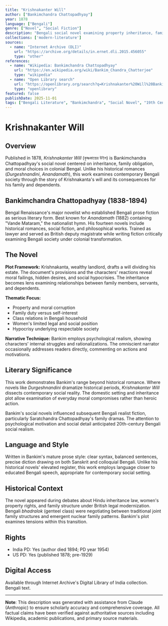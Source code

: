 ```yaml
---
title: "Krishnakanter Will"
author: ["Bankimchandra Chattopadhyay"]
year: 1878
language: ["Bengali"]
genre: ["Novel", "Social Fiction"]
description: "Bengali social novel examining property inheritance, family dynamics, and moral corruption in 19th-century Bengal society. Written by the author of Vande Mataram, this work demonstrates Bankim's sophisticated social commentary distinct from his better-known historical romances."
collections: ['modern-literature']
sources:
  - name: "Internet Archive (DLI)"
    url: "https://archive.org/details/in.ernet.dli.2015.456055"
    type: "other"
references:
  - name: "Wikipedia: Bankimchandra Chattopadhyay"
    url: "https://en.wikipedia.org/wiki/Bankim_Chandra_Chatterjee"
    type: "wikipedia"
  - name: "Open Library search"
    url: "https://openlibrary.org/search?q=Krishnakanter%20Will%20Bankimchandra"
    type: "openlibrary"
featured: false
publishDate: 2025-11-01
tags: ["Bengali Literature", "Bankimchandra", "Social Novel", "19th Century", "Bengal Renaissance"]
---
```


# Krishnakanter Will

## Overview

Published in 1878, *Krishnakanter Will* (কৃষ্ণকান্তের উইল) is Bankimchandra Chattopadhyay's social novel centered on inheritance, family obligation, and moral choices in colonial Bengal. Unlike his historical romances (*Durgeshnandini*, *Anandamath*), this work examines contemporary Bengali society through the story of Krishnakanta's will and its consequences for his family and dependents.

## Bankimchandra Chattopadhyay (1838-1894)

Bengal Renaissance's major novelist who established Bengali prose fiction as serious literary form. Best known for *Anandamath* (1882) containing "Vande Mataram," the nationalist hymn. His fourteen novels include historical romances, social fiction, and philosophical works. Trained as lawyer and served as British deputy magistrate while writing fiction critically examining Bengali society under colonial transformation.

## The Novel

**Plot Framework:** Krishnakanta, wealthy landlord, drafts a will dividing his estate. The document's provisions and the characters' reactions reveal moral failings, hidden desires, and social hypocrisies. The inheritance becomes lens examining relationships between family members, servants, and dependents.

**Thematic Focus:**
- Property and moral corruption
- Family duty versus self-interest
- Class relations in Bengali household
- Women's limited legal and social position
- Hypocrisy underlying respectable society

**Narrative Technique:** Bankim employs psychological realism, showing characters' internal struggles and rationalizations. The omniscient narrator occasionally addresses readers directly, commenting on actions and motivations.

## Literary Significance

This work demonstrates Bankim's range beyond historical romance. Where novels like *Durgeshnandini* dramatize historical periods, *Krishnakanter Will* dissects contemporary social reality. The domestic setting and inheritance plot allow examination of everyday moral compromises rather than heroic action.

Bankim's social novels influenced subsequent Bengali realist fiction, particularly Saratchandra Chattopadhyay's family dramas. The attention to psychological motivation and social detail anticipated 20th-century Bengali social realism.

## Language and Style

Written in Bankim's mature prose style: clear syntax, balanced sentences, precise diction drawing on both Sanskrit and colloquial Bengali. Unlike his historical novels' elevated register, this work employs language closer to educated Bengali speech, appropriate for contemporary social setting.

## Historical Context

The novel appeared during debates about Hindu inheritance law, women's property rights, and family structure under British legal modernization. Bengali *bhadralok* (genteel class) were negotiating between traditional joint family structures and emergent nuclear family patterns. Bankim's plot examines tensions within this transition.

## Rights

- India PD: Yes (author died 1894; PD year 1954)
- US PD: Yes (published 1878; pre-1929)

## Digital Access

Available through Internet Archive's Digital Library of India collection. Bengali text.

---

**Note**: This description was generated with assistance from Claude (Anthropic) to ensure scholarly accuracy and comprehensive coverage. All factual claims have been verified against authoritative sources including Wikipedia, academic publications, and primary source materials.
